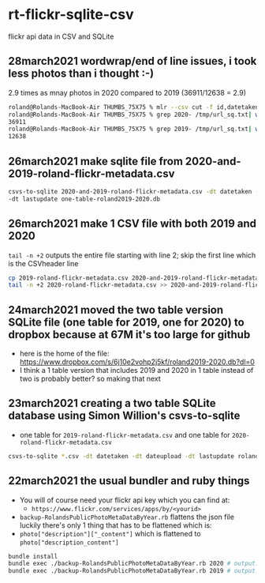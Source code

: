 # rt-flickr-sqlite-csv
flickr api data in CSV and SQLite

## 28march2021 wordwrap/end of line issues, i took less photos than  i thought :-)

2.9 times as mnay photos in 2020 compared to 2019 (36911/12638 = 2.9)

```bash
roland@Rolands-MacBook-Air THUMBS_75X75 % mlr --csv cut -f id,datetaken,url_sq ../../files_too_big_for_github_rt-flickr-sqlite-csv/2020-and-2019-roland-flickr-metadata.csv > /tmp/url_sq.txt
roland@Rolands-MacBook-Air THUMBS_75X75 % grep 2020- /tmp/url_sq.txt| wc -l
36911
roland@Rolands-MacBook-Air THUMBS_75X75 % grep 2019- /tmp/url_sq.txt| wc -l
12638
```

## 26march2021 make sqlite file from 2020-and-2019-roland-flickr-metadata.csv

```bash
csvs-to-sqlite 2020-and-2019-roland-flickr-metadata.csv -dt datetaken -dt dateupload\
-dt lastupdate one-table-roland2019-2020.db
```

## 26march2021 make 1 CSV file with both 2019 and 2020

`tail -n +2` outputs the entire file starting with line 2; skip the first line which is the CSVheader line

```bash
cp 2019-roland-flickr-metadata.csv 2020-and-2019-roland-flickr-metadata.csv
tail -n +2 2020-roland-flickr-metadata.csv >> 2020-and-2019-roland-flickr-metadata.csv
```
## 24march2021 moved the two table version SQLite file (one table for 2019, one for 2020) to dropbox because at 67M it's too large for github

* here is the home of the file: https://www.dropbox.com/s/6j10e2vohp2j5kf/roland2019-2020.db?dl=0
* I think a 1 table version that includes 2019 and 2020 in 1 table instead of two is probably better? so making that next

## 23march2021 creating a two table SQLite database using Simon Willion's csvs-to-sqlite

* one table for `2019-roland-flickr-metadata.csv` and one table for `2020-roland-flickr-metadata.csv`
 
```bash
csvs-to-sqlite *.csv -dt datetaken -dt dateupload -dt lastupdate roland2019-2020.db
```
## 22march2021 the usual bundler and ruby things
* You will of course need your flickr api key which you can find at:
    * `https://www.flickr.com/services/apps/by/<yourid>`
* `backup-RolandsPublicPhotoMetaDataByYear.rb` flattens the json file luckily there's only 1 thing that has to be flattened which is:
* `photo["description"]["_content"]` which is flattened to `photo["description_content"]`

```bash
bundle install
bundle exec ./backup-RolandsPublicPhotoMetaDataByYear.rb 2020 # output: 2020-roland-flickr-metadata.csv
bundle exec ./backup-RolandsPublicPhotoMetaDataByYear.rb 2019 # output: 2019-roland-flickr-metadata.csv
```
